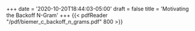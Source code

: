 +++
date = '2020-10-20T18:44:03-05:00'
draft = false
title = 'Motivating the Backoff N-Gram'
+++
{{< pdfReader "/pdf/biemer_c_backoff_n_grams.pdf" 800 >}}